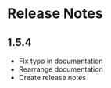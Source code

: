 # Release Notes

## 1.5.4

- Fix typo in documentation
- Rearrange documentation
- Create release notes